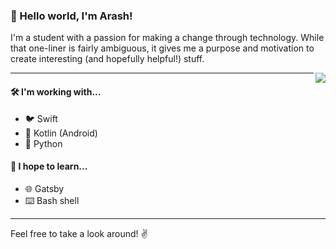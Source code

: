 ### 👋 Hello world, I'm **Arash**!

I'm a student with a passion for making a change through technology. While that one-liner is fairly ambiguous, it gives me a purpose and motivation to create interesting (and hopefully helpful!) stuff.

<img align='right' src='https://github-readme-stats.vercel.app/api?username=arashnrim&show_icons=true&hide_border&title_color=000000&icon_color=000000&hide=stars&include_all_commits=true&count_private=true'>

---

#### 🛠 I'm working with...

- 🐦 Swift
- 🤖 Kotlin (Android)
- 🐍 Python

#### 💭 I hope to learn...

- 🌐 Gatsby
- ⌨️ Bash shell

---

Feel free to take a look around! ✌️

